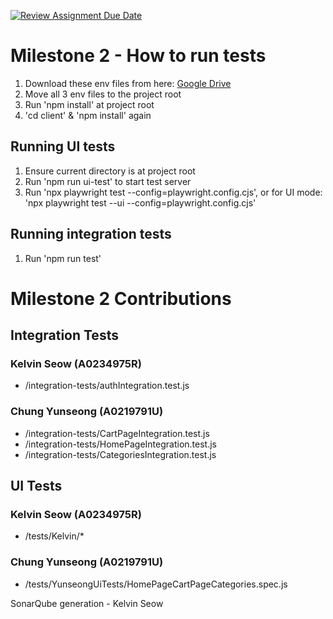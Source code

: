 [![Review Assignment Due Date](https://classroom.github.com/assets/deadline-readme-button-22041afd0340ce965d47ae6ef1cefeee28c7c493a6346c4f15d667ab976d596c.svg)](https://classroom.github.com/a/Lq2be5ao)

# Milestone 2 - How to run tests

1. Download these env files from here: [Google Drive](https://drive.google.com/drive/folders/1X1ibo3JVlgANbw4X6V6zR-BPW2oAaF6p?usp=drive_link)
2. Move all 3 env files to the project root
3. Run 'npm install' at project root
4. 'cd client' & 'npm install' again

## Running UI tests

1. Ensure current directory is at project root
2. Run 'npm run ui-test' to start test server
3. Run 'npx playwright test --config=playwright.config.cjs', or for UI mode: 'npx playwright test --ui --config=playwright.config.cjs'

## Running integration tests

1. Run 'npm run test'

# Milestone 2 Contributions

## Integration Tests

### Kelvin Seow (A0234975R)

- <root>/integration-tests/authIntegration.test.js

### Chung Yunseong (A0219791U)

- <root>/integration-tests/CartPageIntegration.test.js
- <root>/integration-tests/HomePageIntegration.test.js
- <root>/integration-tests/CategoriesIntegration.test.js

## UI Tests

### Kelvin Seow (A0234975R)

- <root>/tests/Kelvin/\*

### Chung Yunseong (A0219791U)

- <root>/tests/YunseongUiTests/HomePageCartPageCategories.spec.js

SonarQube generation - Kelvin Seow
